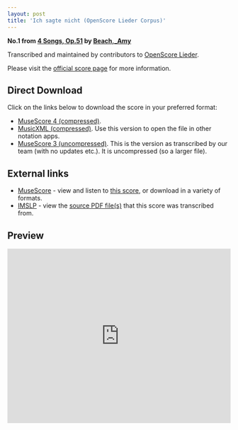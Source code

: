 ```yaml
---
layout: post
title: 'Ich sagte nicht (OpenScore Lieder Corpus)'
---
```


__No.1 from [4 Songs, Op.51](https://fourscoreandmore.org/openscore/lieder/Beach%2C_Amy/4_Songs%2C_Op.51/) by [Beach,_Amy](https://fourscoreandmore.org/openscore/lieder/Beach%2C_Amy)__

Transcribed and maintained by contributors to [OpenScore Lieder].

Please visit the [official score page] for more information.

[official score page]: https://musescore.com/openscore-lieder-corpus/scores/6245971
[OpenScore Lieder]: https://musescore.com/openscore-lieder-corpus

## Direct Download

Click on the links below to download the score in your preferred format:
- [MuseScore 4 (compressed)](https://fourscoreandmore.org/openscore/lieder/Beach%2C_Amy/4_Songs%2C_Op.51/1_Ich_sagte_nicht.mscz).
- [MusicXML (compressed)](https://fourscoreandmore.org/openscore/lieder/Beach%2C_Amy/4_Songs%2C_Op.51/1_Ich_sagte_nicht.mxl). Use this version to open the file in other notation apps.
- [MuseScore 3 (uncompressed)](https://raw.githubusercontent.com/OpenScore/Lieder/refs/heads/main/scores/Beach%2C_Amy/4_Songs%2C_Op.51/1_Ich_sagte_nicht/lc6245971.mscx). This is the version as transcribed by our team (with no updates etc.). It is uncompressed (so a larger file).

## External links

- [MuseScore] - view and listen to [this score][MuseScore], or download in a variety of formats.
- [IMSLP] - view the [source PDF file(s)][IMSLP] that this score was transcribed from.

[MuseScore]: https://musescore.com/score/6245971
[IMSLP]: https://imslp.org/wiki/Special:ReverseLookup/280033

## Preview

<iframe width="100%" height="394" src="https://musescore.com/openscore-lieder-corpus/scores/6245971/embed" frameborder="0" allowfullscreen allow="autoplay; fullscreen"></iframe>
